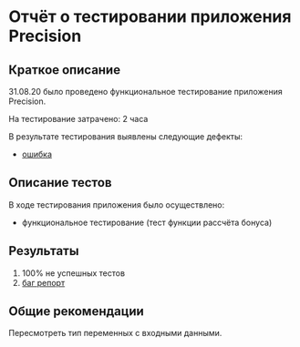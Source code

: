 # Отчёт о тестировании приложения Precision

## Краткое описание

31.08.20 было проведено функциональное тестирование приложения Precision.

На тестирование затрачено: 2 часа

В результате тестирования выявлены следующие дефекты:
* [ошибка](https://github.com/MVGIC/Precision/issues/1#issue-689222955)

## Описание тестов

В ходе тестирования приложения было осуществлено:
* функциональное тестирование (тест функции рассчёта бонуса)


## Результаты

1. 100% не успешных тестов
2. [баг репорт](https://github.com/MVGIC/Precision/issues/1#issue-689222955)

## Общие рекомендации

Пересмотреть тип переменных с входными данными.
